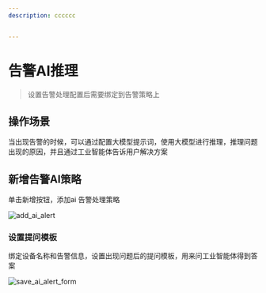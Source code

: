 ```yaml
---
description: cccccc 


---
```


# 告警AI推理


> 设置告警处理配置后需要绑定到告警策略上


## 操作场景

当出现告警的时候，可以通过配置大模型提示词，使用大模型进行推理，推理问题出现的原因，并且通过工业智能体告诉用户解决方案

## 新增告警AI策略

单击新增按钮，添加ai 告警处理策略

![add_ai_alert](/assets/img/alert/add_ai_alert.png)

### 设置提问模板

绑定设备名称和告警信息，设置出现问题后的提问模板，用来问工业智能体得到答案

![save_ai_alert_form](/assets/img/alert/save_ai_alert_form.png)